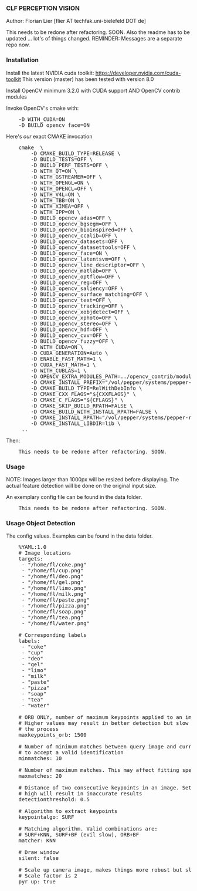 ### CLF PERCEPTION VISION

Author: Florian Lier [flier AT techfak.uni-bielefeld DOT de]

This needs to be redone after refactoring. SOON.
Also the readme has to be updated ... lot's of things changed.
REMINDER: Messages are a separate repo now.

### Installation

Install the latest NVIDIA cuda toolkit: https://developer.nvidia.com/cuda-toolkit
This version (master) has been tested with version 8.0

Install OpenCV minimum 3.2.0 with CUDA support AND OpenCV contrib modules

Invoke OpenCV's cmake with:

<pre>
    -D WITH_CUDA=ON
    -D BUILD_opencv_face=ON
</pre>

Here's _our_ exact CMAKE invocation

<pre>
    cmake  \
        -D CMAKE_BUILD_TYPE=RELEASE \
        -D BUILD_TESTS=OFF \
        -D BUILD_PERF_TESTS=OFF \
        -D WITH_QT=ON \
        -D WITH_GSTREAMER=OFF \
        -D WITH_OPENGL=ON \
        -D WITH_OPENCL=OFF \
        -D WITH_V4L=ON \
        -D WITH_TBB=ON \
        -D WITH_XIMEA=OFF \
        -D WITH_IPP=ON \
        -D BUILD_opencv_adas=OFF \
        -D BUILD_opencv_bgsegm=OFF \
        -D BUILD_opencv_bioinspired=OFF \
        -D BUILD_opencv_ccalib=OFF \
        -D BUILD_opencv_datasets=OFF \
        -D BUILD_opencv_datasettools=OFF \
        -D BUILD_opencv_face=ON \
        -D BUILD_opencv_latentsvm=OFF \
        -D BUILD_opencv_line_descriptor=OFF \
        -D BUILD_opencv_matlab=OFF \
        -D BUILD_opencv_optflow=OFF \
        -D BUILD_opencv_reg=OFF \
        -D BUILD_opencv_saliency=OFF \
        -D BUILD_opencv_surface_matching=OFF \
        -D BUILD_opencv_text=OFF \
        -D BUILD_opencv_tracking=OFF \
        -D BUILD_opencv_xobjdetect=OFF \
        -D BUILD_opencv_xphoto=OFF \
        -D BUILD_opencv_stereo=OFF \
        -D BUILD_opencv_hdf=OFF \
        -D BUILD_opencv_cvv=OFF \
        -D BUILD_opencv_fuzzy=OFF \
        -D WITH_CUDA=ON \
        -D CUDA_GENERATION=Auto \
        -D ENABLE_FAST_MATH=1 \
        -D CUDA_FAST_MATH=1 \
        -D WITH_CUBLAS=1 \
        -D OPENCV_EXTRA_MODULES_PATH=../opencv_contrib/modules \
        -D CMAKE_INSTALL_PREFIX="/vol/pepper/systems/pepper-robocup-nightly" \
        -D CMAKE_BUILD_TYPE=RelWithDebInfo \
        -D CMAKE_CXX_FLAGS="${CXXFLAGS}" \
        -D CMAKE_C_FLAGS="${CFLAGS}" \
        -D CMAKE_SKIP_BUILD_RPATH=FALSE \
        -D CMAKE_BUILD_WITH_INSTALL_RPATH=FALSE \
        -D CMAKE_INSTALL_RPATH="/vol/pepper/systems/pepper-robocup-nightly/lib" \
        -D CMAKE_INSTALL_LIBDIR=lib \
     ..
</pre>

Then:

<pre>
    This needs to be redone after refactoring. SOON.
</pre>

### Usage

NOTE: Images larger than 1000px will be resized before displaying. The actual
feature detection will be done on the original input size.

An exemplary config file can be found in the data folder.

<pre>
    This needs to be redone after refactoring. SOON.
</pre>

### Usage Object Detection

The config values. Examples can be found in the data folder.

<pre>
    %YAML:1.0
    # Image locations
    targets:
     - "/home/fl/coke.png"
     - "/home/fl/cup.png"
     - "/home/fl/deo.png"
     - "/home/fl/gel.png"
     - "/home/fl/limo.png"
     - "/home/fl/milk.png"
     - "/home/fl/paste.png"
     - "/home/fl/pizza.png"
     - "/home/fl/soap.png"
     - "/home/fl/tea.png"
     - "/home/fl/water.png"

    # Corresponding labels
    labels:
     - "coke"
     - "cup"
     - "deo"
     - "gel"
     - "limo"
     - "milk"
     - "paste"
     - "pizza"
     - "soap"
     - "tea"
     - "water"

    # ORB ONLY, number of maximum keypoints applied to an image
    # Higher values may result in better detection but slow down
    # the process
    maxkeypoints_orb: 1500

    # Number of minimum matches between query image and current camera image
    # to accept a valid identification
    minmatches: 10

    # Number of maximum matches. This may affect fitting speed if set too high
    maxmatches: 20

    # Distance of two consecutive keypoints in an image. Setting this too
    # high will result in inaccurate results
    detectionthreshold: 0.5

    # Algorithm to extract keypoints
    keypointalgo: SURF

    # Matching algorithm. Valid combinations are:
    # SURF+KNN, SURF+BF (evil slow), ORB+BF
    matcher: KNN

    # Draw window
    silent: false

    # Scale up camera image, makes things more robust but slower
    # Scale factor is 2
    pyr_up: true
</pre>
